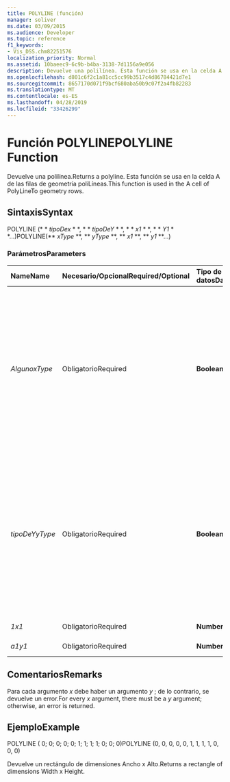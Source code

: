 ```yaml
---
title: POLYLINE (función)
manager: soliver
ms.date: 03/09/2015
ms.audience: Developer
ms.topic: reference
f1_keywords:
- Vis_DSS.chm82251576
localization_priority: Normal
ms.assetid: 10baeec9-6c9b-b4ba-3138-7d1156a9e056
description: Devuelve una polilínea. Esta función se usa en la celda A de las filas de geometría poliLíneas.
ms.openlocfilehash: d801c6f2c1a81cc5cc99b3517c4d86784421d7e1
ms.sourcegitcommit: 8657170d071f9bcf680aba50b9c07f2a4fb82283
ms.translationtype: MT
ms.contentlocale: es-ES
ms.lasthandoff: 04/28/2019
ms.locfileid: "33426299"
---
```

# <a name="polyline-function"></a><span data-ttu-id="d2dab-104">Función POLYLINE</span><span class="sxs-lookup"><span data-stu-id="d2dab-104">POLYLINE Function</span></span>

<span data-ttu-id="d2dab-105">Devuelve una polilínea.</span><span class="sxs-lookup"><span data-stu-id="d2dab-105">Returns a polyline.</span></span> <span data-ttu-id="d2dab-106">Esta función se usa en la celda A de las filas de geometría poliLíneas.</span><span class="sxs-lookup"><span data-stu-id="d2dab-106">This function is used in the A cell of PolyLineTo geometry rows.</span></span> 
  
## <a name="syntax"></a><span data-ttu-id="d2dab-107">Sintaxis</span><span class="sxs-lookup"><span data-stu-id="d2dab-107">Syntax</span></span>

<span data-ttu-id="d2dab-108">POLYLINE (\* \* *tipoDex* \* \*, \* \* *tipoDeY* \* \*, \* \* *x1* \* \*, \* \* *Y1* \* \*...)</span><span class="sxs-lookup"><span data-stu-id="d2dab-108">POLYLINE(\*\* *xType* \*\*, \*\* *yType* \*\*, \*\* *x1* \*\*, \*\* *y1* \*\*...)</span></span> 
  
### <a name="parameters"></a><span data-ttu-id="d2dab-109">Parámetros</span><span class="sxs-lookup"><span data-stu-id="d2dab-109">Parameters</span></span>

|<span data-ttu-id="d2dab-110">**Name**</span><span class="sxs-lookup"><span data-stu-id="d2dab-110">**Name**</span></span>|<span data-ttu-id="d2dab-111">**Necesario/Opcional**</span><span class="sxs-lookup"><span data-stu-id="d2dab-111">**Required/Optional**</span></span>|<span data-ttu-id="d2dab-112">**Tipo de datos**</span><span class="sxs-lookup"><span data-stu-id="d2dab-112">**Data Type**</span></span>|<span data-ttu-id="d2dab-113">**Descripción**</span><span class="sxs-lookup"><span data-stu-id="d2dab-113">**Description**</span></span>|
|:-----|:-----|:-----|:-----|
| <span data-ttu-id="d2dab-114">_Alguno_</span><span class="sxs-lookup"><span data-stu-id="d2dab-114">_xType_</span></span> <br/> |<span data-ttu-id="d2dab-115">Obligatorio</span><span class="sxs-lookup"><span data-stu-id="d2dab-115">Required</span></span>  <br/> |<span data-ttu-id="d2dab-116">**Boolean**</span><span class="sxs-lookup"><span data-stu-id="d2dab-116">**Boolean**</span></span> <br/> |<span data-ttu-id="d2dab-117">Especifica cómo interpretar los datos de entrada _x_ .</span><span class="sxs-lookup"><span data-stu-id="d2dab-117">Specifies how to interpret the  _x_ input data.</span></span> <span data-ttu-id="d2dab-118">Si _tipoDex_ es 0, los datos de entrada _x_se interpretan como un porcentaje del ancho.</span><span class="sxs-lookup"><span data-stu-id="d2dab-118">If  _xType_ is 0, the input  _x_-data is interpreted as a percentage of Width.</span></span> <span data-ttu-id="d2dab-119">Si _tipoDex_ es 1, los datos de entrada _x_se interpretan como una coordenada local.</span><span class="sxs-lookup"><span data-stu-id="d2dab-119">If  _xType_ is 1, the input  _x_-data is interpreted as a local coordinate.</span></span>  <br/> |
| <span data-ttu-id="d2dab-120">_tipoDeY_</span><span class="sxs-lookup"><span data-stu-id="d2dab-120">_yType_</span></span> <br/> |<span data-ttu-id="d2dab-121">Obligatorio</span><span class="sxs-lookup"><span data-stu-id="d2dab-121">Required</span></span>  <br/> |<span data-ttu-id="d2dab-122">**Boolean**</span><span class="sxs-lookup"><span data-stu-id="d2dab-122">**Boolean**</span></span> <br/> |<span data-ttu-id="d2dab-123">Especifica cómo interpretar los datos de entrada _y_.</span><span class="sxs-lookup"><span data-stu-id="d2dab-123">Specifies how to interpret the  _y_-input data.</span></span> <span data-ttu-id="d2dab-124">Si el valor de _tipoDeY_ es 0, los datos de entrada de _y_se interpretan como un porcentaje del alto.</span><span class="sxs-lookup"><span data-stu-id="d2dab-124">If  _yType_ is 0, the input  _y_-data is interpreted as a percentage of Height.</span></span> <span data-ttu-id="d2dab-125">Si el de _tipoDeY_ es 1, los datos de entrada de _y_se interpretan como una coordenada local.</span><span class="sxs-lookup"><span data-stu-id="d2dab-125">If  _yType_ is 1, the input  _y_-data is interpreted as a local coordinate.</span></span>  <br/> |
| <span data-ttu-id="d2dab-126">_1_</span><span class="sxs-lookup"><span data-stu-id="d2dab-126">_x1_</span></span> <br/> |<span data-ttu-id="d2dab-127">Obligatorio</span><span class="sxs-lookup"><span data-stu-id="d2dab-127">Required</span></span>  <br/> |<span data-ttu-id="d2dab-128">**Number**</span><span class="sxs-lookup"><span data-stu-id="d2dab-128">**Number**</span></span> <br/> | <span data-ttu-id="d2dab-129">Una coordenada _x_.</span><span class="sxs-lookup"><span data-stu-id="d2dab-129">An  _x_-coordinate.</span></span>  <br/> |
| <span data-ttu-id="d2dab-130">_a1_</span><span class="sxs-lookup"><span data-stu-id="d2dab-130">_y1_</span></span> <br/> |<span data-ttu-id="d2dab-131">Obligatorio</span><span class="sxs-lookup"><span data-stu-id="d2dab-131">Required</span></span>  <br/> |<span data-ttu-id="d2dab-132">**Number**</span><span class="sxs-lookup"><span data-stu-id="d2dab-132">**Number**</span></span> <br/> |<span data-ttu-id="d2dab-133">Una coordenada _y_.</span><span class="sxs-lookup"><span data-stu-id="d2dab-133">A  _y_-coordinate.</span></span>  <br/> |
   
## <a name="remarks"></a><span data-ttu-id="d2dab-134">Comentarios</span><span class="sxs-lookup"><span data-stu-id="d2dab-134">Remarks</span></span>

<span data-ttu-id="d2dab-135">Para cada argumento *x* debe haber un argumento *y* ; de lo contrario, se devuelve un error.</span><span class="sxs-lookup"><span data-stu-id="d2dab-135">For every  *x*  argument, there must be a  *y*  argument; otherwise, an error is returned.</span></span> 
  
## <a name="example"></a><span data-ttu-id="d2dab-136">Ejemplo</span><span class="sxs-lookup"><span data-stu-id="d2dab-136">Example</span></span>

<span data-ttu-id="d2dab-137">POLYLINE ( 0; 0; 0; 0; 0; 1; 1; 1; 1; 0; 0; 0)</span><span class="sxs-lookup"><span data-stu-id="d2dab-137">POLYLINE (0, 0, 0, 0, 0, 1, 1, 1, 1, 0, 0, 0)</span></span> 
  
<span data-ttu-id="d2dab-138">Devuelve un rectángulo de dimensiones Ancho x Alto.</span><span class="sxs-lookup"><span data-stu-id="d2dab-138">Returns a rectangle of dimensions Width x Height.</span></span> 
  

